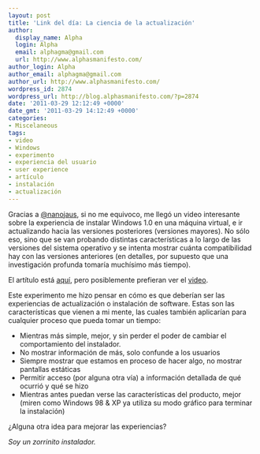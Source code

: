 ```yaml
---
layout: post
title: 'Link del día: La ciencia de la actualización'
author:
  display_name: Alpha
  login: Alpha
  email: alphagma@gmail.com
  url: http://www.alphasmanifesto.com/
author_login: Alpha
author_email: alphagma@gmail.com
author_url: http://www.alphasmanifesto.com/
wordpress_id: 2874
wordpress_url: http://blog.alphasmanifesto.com/?p=2874
date: '2011-03-29 12:12:49 +0000'
date_gmt: '2011-03-29 14:12:49 +0000'
categories:
- Miscelaneous
tags:
- video
- Windows
- experimento
- experiencia del usuario
- user experience
- artículo
- instalación
- actualización
---
```


Gracias a [@nanojaus](http://twitter.com/nanojaus), si no me equivoco, me llegó un video interesante sobre la experiencia de instalar Windows 1.0 en una máquina virtual, e ir actualizando hacia las versiones posteriores (versiones mayores). No sólo eso, sino que se van probando distintas características a lo largo de las versiones del sistema operativo y se intenta mostrar cuánta compatibilidad hay con las versiones anteriores (en detalles, por supuesto que una investigación profunda tomaría muchísimo más tiempo).

El artítulo está [aquí](http://www.genbeta.com/windows/imagen-de-la-semana-actualizando-desde-windows-10-hasta-windows-7-en-una-maquina-virtual), pero posiblemente prefieran ver el [video](http://www.youtube.com/watch?v=vPnehDhGa14).

Este experimento me hizo pensar en cómo es que deberían ser las experiencias de actualización o instalación de software. Estas son las características que vienen a mi mente, las cuales también aplicarían para cualquier proceso que pueda tomar un tiempo:

- Mientras más simple, mejor, y sin perder el poder de cambiar el comportamiento del instalador.
- No mostrar información de más, solo confunde a los usuarios
- Siempre mostrar que estamos en proceso de hacer algo, no mostrar pantallas estáticas
- Permitir acceso (por alguna otra vía) a información detallada de qué ocurrió y qué se hizo
- Mientras antes puedan verse las características del producto, mejor (miren como Windows 98 &amp; XP ya utiliza su modo gráfico para terminar la instalación)

 ¿Alguna otra idea para mejorar las experiencias?

_Soy un zorrinito instalador._
